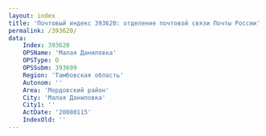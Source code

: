 ```yaml
---
layout: index
title: 'Почтовый индекс 393620: отделение почтовой связи Почты России'
permalink: /393620/
data:
    Index: 393620
    OPSName: 'Малая Даниловка'
    OPSType: О
    OPSSubm: 393699
    Region: 'Тамбовская область'
    Autonom: ''
    Area: 'Мордовский район'
    City: 'Малая Даниловка'
    City1: ''
    ActDate: '20080115'
    IndexOld: ''
---
```

